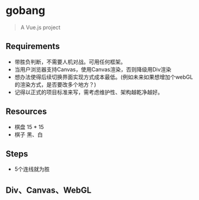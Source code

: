 # gobang

> A Vue.js project

## Requirements

- 带胜负判断，不需要人机对战。可用任何框架。
- 当用户浏览器支持Canvas，使用Canvas渲染，否则降级用Div渲染
- 想办法使得后续切换界面实现方式成本最低。(例如未来如果想增加个webGL的渲染方式，是否要改多个地方？)
- 记得​以正式的项目标准来写，需考虑维护性、架构越乾净越好。

## Resources

- 棋盘 15 * 15
- 棋子 黑、白

## Steps

- 5个连线就为胜

## Div、Canvas、WebGL
